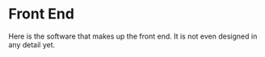 # Front End

Here is the software that makes up the front end.  It is not even
designed in any detail yet.
